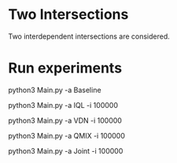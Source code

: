 # Two Intersections

Two interdependent intersections are considered. 

# Run experiments

python3 Main.py -a Baseline 

python3 Main.py -a IQL -i 100000

python3 Main.py -a VDN -i 100000

python3 Main.py -a QMIX -i 100000

python3 Main.py -a Joint -i 100000
